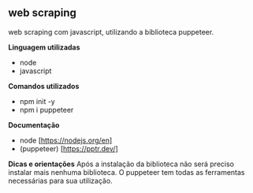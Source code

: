  ## web scraping
web scraping com javascript, utilizando a biblioteca puppeteer.

**Linguagem utilizadas**
- node
- javascript


**Comandos utilizados**
 - npm init -y
 - npm i puppeteer

**Documentação**
- node [https://nodejs.org/en]
- (puppeteer) [https://pptr.dev/]

**Dicas e orientações**
Após a instalação da biblioteca não será preciso instalar mais nenhuma biblioteca. O puppeteer tem todas as ferramentas necessárias para sua utilização.
 
